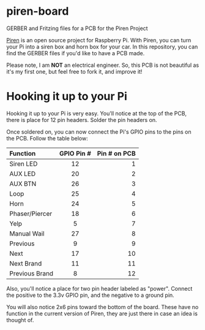 # piren-board
GERBER and Fritzing files for a PCB for the Piren Project


[Piren](www.github.com/nicelion/piren) is an open source project for Raspberry Pi. With Piren, you can turn your Pi into a siren box and horn box for your car. In this repository, you can find the GERBER files if you'd like to have a PCB made. 

Please note, I am **NOT** an electrical engineer. So, this PCB is not beautiful as it's my first one, but feel free to fork it, and improve it!


# Hooking it up to your Pi

Hooking it up to your Pi is very easy. You'll notice at the top of the PCB, there is place for 12 pin headers. Solder the pin headers on. 

Once soldered on, you can now connect the Pi's GPIO pins to the pins on the PCB. Follow the table below:

| Function | GPIO Pin # | Pin # on PCB |
| :---         |     :---:      |          ---: |
|  Siren LED  | 12     | 1   |
| AUX LED     | 20     | 2 |
|  AUX BTN    | 26     | 3  |
| Loop        | 25     | 4 |
|  Horn       | 24     | 5   |
| Phaser/Piercer    | 18     | 6 |
|  Yelp        | 5     | 7   |
| Manual Wail  | 27     | 8 |
|  Previous    | 9     | 9   |
| Next         | 17     | 10 |
|  Next Brand  | 11     | 11   |
| Previous Brand     | 8     | 12 |

Also, you'll notice a place for two pin header labeled as "power". Connect the positive to the 3.3v GPIO pin, and the negative to a ground pin.

You will also notice 2x6 pins toward the bottom of the board. These have no function in the current version of Piren, they are just there in case an idea is thought of.  
